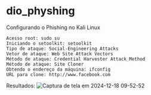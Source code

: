 # dio_physhing

Configurando o Phishing no Kali Linux

    Acesso root: sudo su
    Iniciando o setoolkit: setoolkit
    Tipo de ataque: Social-Engineering Attacks
    Vetor de ataque: Web Site Attack Vectors
    Método de ataque: Credential Harvester Attack Method 
    Método de ataque: Site Cloner
    Obtendo o endereço da máquina: ifconfig
    URL para clone: http://www.facebook.com

Resultados:
![Captura de tela em 2024-12-18 09-52-52](https://github.com/user-attachments/assets/23698fdf-f888-47d2-aedf-3150c8cd76f3)
